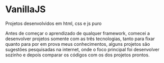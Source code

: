 # VanillaJS
Projetos desenvolvidos em html, css e js puro

Antes de começar o aprendizado de qualquer framework, comecei a desenvolver projetos somente com as três tecnologias, tanto para fixar 
quanto para por em prova meus conhecimentos, alguns projetos são sugestões pesquisadas na internet, onde o foco principal foi desenvolver 
sozinho e depois comparar os códigos com os dos projetos prontos.

